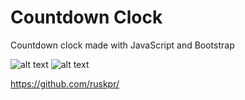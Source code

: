 # Countdown Clock 
Countdown clock made with JavaScript and Bootstrap

![alt text](https://github.com/ruskpr/../CountdownClock_v1.1/images/example1.png)
![alt text](https://github.com/ruskpr/../CountdownClock_v1.1/images/example2.png)


https://github.com/ruskpr/
